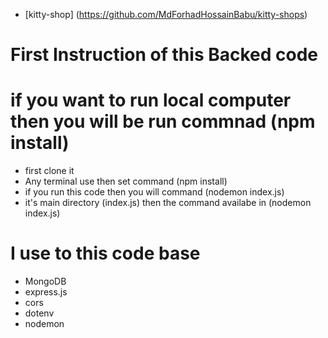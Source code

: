 - [kitty-shop] (https://github.com/MdForhadHossainBabu/kitty-shops)

# First Instruction of this Backed code 

# if you want to run local computer then you will be run commnad (npm install)
- first clone it
- Any terminal use then set command (npm install)
- if you run this code then you will command (nodemon index.js)
- it's main directory (index.js) then the command availabe in (nodemon index.js)


# I use to this code base 
- MongoDB
- express.js
- cors
- dotenv
- nodemon 
